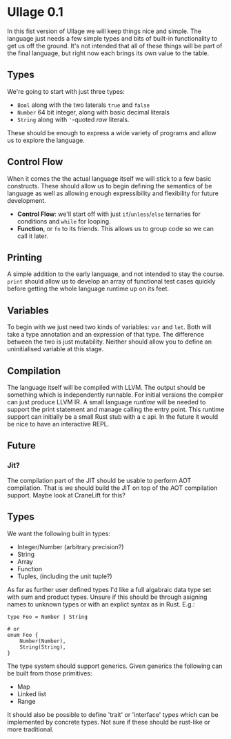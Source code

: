 # Ullage 0.1

In this fist version of Ullage we will keep things nice and simple. The language just needs a few simple types and bits of built-in functionality to get us off the ground. It's not intended that all of these things will be part of the final language, but right now each brings its own value to the table.

## Types

We're going to start with just three types:

- `Bool` along with the two laterals `true` and `false`
- `Number` 64 bit integer, along with basic decimal literals
- `String` along with `'`-quoted *raw* literals.

These should be enough to express a wide variety of programs and allow us to explore the language.

## Control Flow

When it comes the the actual language itself we will stick to a few basic constructs. These should allow us to begin defining the semantics of be language as well as allowing enough expressibility and flexibility for future development.

- **Control Flow**: we'll start off with just `if`/`unless`/`else` ternaries for conditions and `while` for looping.
- **Function**, or `fn` to its friends. This allows us to group code so we can call it later.

## Printing

A simple addition to the early language, and not intended to stay the course. `print` should allow us to develop an array of functional test cases quickly before getting the whole language runtime up on its feet.

## Variables

To begin with we just need two kinds of variables: `var` and `let`. Both will take a type annotation and an expression of that type. The difference between the two is just mutability. Neither should allow you to define an uninitialised variable at this stage.

## Compilation

The language itself will be compiled with LLVM. The output should be something which is independently runnable. For initial versions the compiler can just produce LLVM IR. A small language *runtime* will be needed to support the print statement and manage calling the entry point. This runtime support can initially be a small Rust stub with a c api. In the future it would be nice to have an interactive REPL.

## Future

### Jit?

The compilation part of the JIT should be usable to perform AOT
compilation. That is we should build the JIT on top of the AOT
compilation support. Maybe look at CraneLift for this?

## Types

We want the following built in types:

 * Integer/Number (arbitrary precision?)
 * String
 * Array
 * Function
 * Tuples, (including the unit tuple?)

As far as further user defined types I'd like a full algabraic data type set with sum and product types. Unsure if this should be through asigning names to unknown types or with an explict syntax as in Rust. E.g.:

```ullage
type Foo = Number | String

# or
enum Foo {
	Number(Number),
	String(String),
}
```

The type system should support generics. Given generics the following can be built from those primitives:

 * Map
 * Linked list
 * Range

It should also be possible to define 'trait' or 'interface' types which can be implemented by concrete types. Not sure if these should be rust-like or more traditional.
